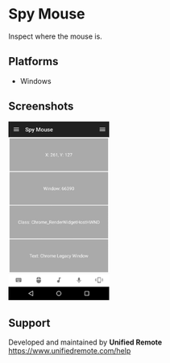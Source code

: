# Spy Mouse
Inspect where the mouse is.

## Platforms
* Windows

## Screenshots
<img src="screen.png" width="200" />

## Support
Developed and maintained by **Unified Remote**  
https://www.unifiedremote.com/help